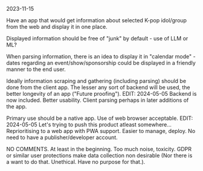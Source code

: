2023-11-15

Have an app that would get information about selected K-pop idol/group from the web and display it in one place.

Displayed information should be free of "junk" by default - use of LLM or ML?

When parsing information, there is an idea to display it in "calendar mode" - dates regarding an event/show/sponsorship could be displayed in a friendly manner to the end user.

Ideally information scraping and gathering (including parsing) should be done from the client app. The lesser any sort of backend will be used, the better longevity of an app ("Future proofing").
    EDIT: 2024-05-05
    Backend is now included. Better usability. Client parsing perhaps in later additions of the app.

Primary use should be a native app. Use of web browser acceptable.
    EDIT: 2024-05-05
    Let's trying to push this product atleast somewhere... Reprioritising to a web app with PWA support. Easier to manage, deploy. No need to have a publisher/developer account.

NO COMMENTS. At least in the beginning. Too much noise, toxicity. GDPR or similar user protections make data collection non desirable (Nor there is a want to do that. Unethical. Have no purpose for that.).